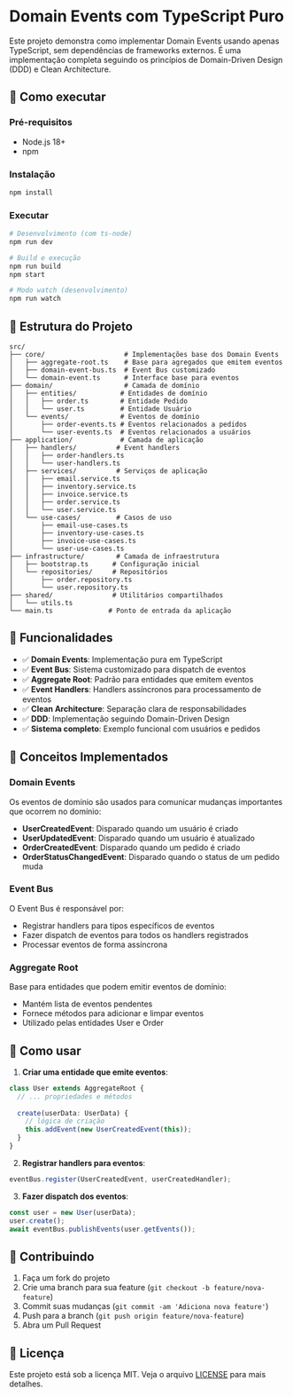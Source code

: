 # Domain Events com TypeScript Puro

Este projeto demonstra como implementar Domain Events usando apenas TypeScript, sem dependências de frameworks externos. É uma implementação completa seguindo os princípios de Domain-Driven Design (DDD) e Clean Architecture.

## 🚀 Como executar

### Pré-requisitos
- Node.js 18+
- npm

### Instalação
```bash
npm install
```

### Executar
```bash
# Desenvolvimento (com ts-node)
npm run dev

# Build e execução
npm run build
npm start

# Modo watch (desenvolvimento)
npm run watch
```

## 📁 Estrutura do Projeto

```
src/
├── core/                    # Implementações base dos Domain Events
│   ├── aggregate-root.ts    # Base para agregados que emitem eventos
│   ├── domain-event-bus.ts  # Event Bus customizado
│   └── domain-event.ts      # Interface base para eventos
├── domain/                  # Camada de domínio
│   ├── entities/           # Entidades de domínio
│   │   ├── order.ts        # Entidade Pedido
│   │   └── user.ts         # Entidade Usuário
│   └── events/             # Eventos de domínio
│       ├── order-events.ts # Eventos relacionados a pedidos
│       └── user-events.ts  # Eventos relacionados a usuários
├── application/            # Camada de aplicação
│   ├── handlers/          # Event handlers
│   │   ├── order-handlers.ts
│   │   └── user-handlers.ts
│   ├── services/          # Serviços de aplicação
│   │   ├── email.service.ts
│   │   ├── inventory.service.ts
│   │   ├── invoice.service.ts
│   │   ├── order.service.ts
│   │   └── user.service.ts
│   └── use-cases/         # Casos de uso
│       ├── email-use-cases.ts
│       ├── inventory-use-cases.ts
│       ├── invoice-use-cases.ts
│       └── user-use-cases.ts
├── infrastructure/        # Camada de infraestrutura
│   ├── bootstrap.ts      # Configuração inicial
│   └── repositories/     # Repositórios
│       ├── order.repository.ts
│       └── user.repository.ts
├── shared/               # Utilitários compartilhados
│   └── utils.ts
└── main.ts              # Ponto de entrada da aplicação
```

## 🎯 Funcionalidades

- ✅ **Domain Events**: Implementação pura em TypeScript
- ✅ **Event Bus**: Sistema customizado para dispatch de eventos
- ✅ **Aggregate Root**: Padrão para entidades que emitem eventos
- ✅ **Event Handlers**: Handlers assíncronos para processamento de eventos
- ✅ **Clean Architecture**: Separação clara de responsabilidades
- ✅ **DDD**: Implementação seguindo Domain-Driven Design
- ✅ **Sistema completo**: Exemplo funcional com usuários e pedidos

## 🔧 Conceitos Implementados

### Domain Events
Os eventos de domínio são usados para comunicar mudanças importantes que ocorrem no domínio:

- **UserCreatedEvent**: Disparado quando um usuário é criado
- **UserUpdatedEvent**: Disparado quando um usuário é atualizado
- **OrderCreatedEvent**: Disparado quando um pedido é criado
- **OrderStatusChangedEvent**: Disparado quando o status de um pedido muda

### Event Bus
O Event Bus é responsável por:
- Registrar handlers para tipos específicos de eventos
- Fazer dispatch de eventos para todos os handlers registrados
- Processar eventos de forma assíncrona

### Aggregate Root
Base para entidades que podem emitir eventos de domínio:
- Mantém lista de eventos pendentes
- Fornece métodos para adicionar e limpar eventos
- Utilizado pelas entidades User e Order

## 📖 Como usar

1. **Criar uma entidade que emite eventos**:
```typescript
class User extends AggregateRoot {
  // ... propriedades e métodos
  
  create(userData: UserData) {
    // lógica de criação
    this.addEvent(new UserCreatedEvent(this));
  }
}
```

2. **Registrar handlers para eventos**:
```typescript
eventBus.register(UserCreatedEvent, userCreatedHandler);
```

3. **Fazer dispatch dos eventos**:
```typescript
const user = new User(userData);
user.create();
await eventBus.publishEvents(user.getEvents());
```

## 🤝 Contribuindo

1. Faça um fork do projeto
2. Crie uma branch para sua feature (`git checkout -b feature/nova-feature`)
3. Commit suas mudanças (`git commit -am 'Adiciona nova feature'`)
4. Push para a branch (`git push origin feature/nova-feature`)
5. Abra um Pull Request

## 📝 Licença

Este projeto está sob a licença MIT. Veja o arquivo [LICENSE](LICENSE) para mais detalhes.